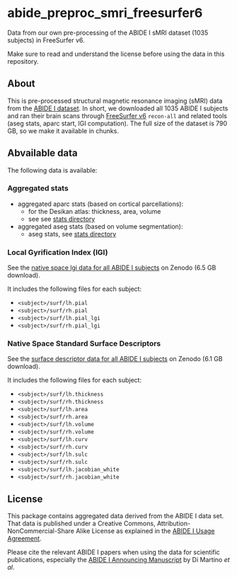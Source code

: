 # abide_preproc_smri_freesurfer6
Data from our own pre-processing of the ABIDE I sMRI dataset (1035 subjects) in FreeSurfer v6.

Make sure to read and understand the license before using the data in this repository.

## About

This is pre-processed structural magnetic resonance imaging (sMRI) data from the [ABIDE I dataset](https://fcon_1000.projects.nitrc.org/indi/abide/abide_I.html). In short, we downloaded all 1035 ABIDE I subjects and ran their brain scans through [FreeSurfer v6](https://freesurfer.net/) `recon-all` and related tools (aseg stats, aparc start, lGI computation). The full size of the dataset is 790 GB, so we make it available in chunks.

## Abvailable data

The following data is available:

### Aggregated stats

* aggregated aparc stats (based on cortical parcellations):
   - for the Desikan atlas: thickness, area, volume
   - see see [stats directory](./stats/)
* aggregated aseg stats (based on volume segmentation):
   - aseg stats, see [stats directory ](./stats/)

### Local Gyrification Index (lGI)

 See the [native space lgi data for all ABIDE I subjects](https://doi.org/10.5281/zenodo.7132610) on Zenodo (6.5 GB download).

It includes the following files for each subject:

* `<subject>/surf/lh.pial`
* `<subject>/surf/rh.pial`
* `<subject>/surf/lh.pial_lgi`
* `<subject>/surf/rh.pial_lgi`

### Native Space Standard Surface Descriptors

See the [surface descriptor data for all ABIDE I subjects](https://zenodo.org/record/7373434) on Zenodo (6.1 GB download).

It includes the following files for each subject:

* `<subject>/surf/lh.thickness`
* `<subject>/surf/rh.thickness`
* `<subject>/surf/lh.area`
* `<subject>/surf/rh.area`
* `<subject>/surf/lh.volume`
* `<subject>/surf/rh.volume`
* `<subject>/surf/lh.curv`
* `<subject>/surf/rh.curv`
* `<subject>/surf/lh.sulc`
* `<subject>/surf/rh.sulc`
* `<subject>/surf/lh.jacobian_white`
* `<subject>/surf/rh.jacobian_white`

## License

This package contains aggregated data derived from the ABIDE I data set. That data is published under a Creative Commons, Attribution-NonCommercial-Share Alike License as explained in the [ABIDE I Usage Agreement](https://fcon_1000.projects.nitrc.org/indi/abide/abide_I.html).

Please cite the relevant ABIDE I papers when using the data for scientific publications, especially the [ABIDE I Announcing Manuscript](http://www.ncbi.nlm.nih.gov/pubmed/23774715) by Di Martino *et al*.

